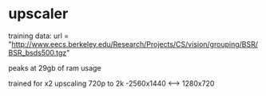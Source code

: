 # upscaler

training data:
url = "http://www.eecs.berkeley.edu/Research/Projects/CS/vision/grouping/BSR/BSR_bsds500.tgz"

peaks at 29gb of ram usage

trained for x2 upscaling 720p to 2k
 -2560x1440 <--> 1280x720
